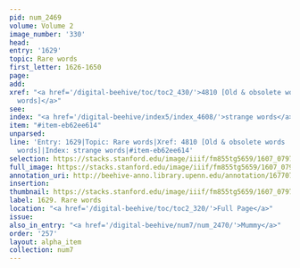 ```yaml
---
pid: num_2469
volume: Volume 2
image_number: '330'
head:
entry: '1629'
topic: Rare words
first_letter: 1626-1650
page:
add:
xref: "<a href='/digital-beehive/toc/toc2_430/'>4810 [Old & obsolete words : New fangled
  words]</a>"
see:
index: "<a href='/digital-beehive/index5/index_4608/'>strange words</a>"
item: "#item-eb62ee614"
unparsed:
line: 'Entry: 1629|Topic: Rare words|Xref: 4810 [Old & obsolete words : New fangled
  words]|Index: strange words|#item-eb62ee614'
selection: https://stacks.stanford.edu/image/iiif/fm855tg5659/1607_0797/915,3121,2876,636/full/0/default.jpg
full_image: https://stacks.stanford.edu/image/iiif/fm855tg5659/1607_0797/full/full/0/default.jpg
annotation_uri: http://beehive-anno.library.upenn.edu/annotation/1677078137819
insertion:
thumbnail: https://stacks.stanford.edu/image/iiif/fm855tg5659/1607_0797/915,3121,600,180/250,/0/default.jpg
label: 1629. Rare words
location: "<a href='/digital-beehive/toc/toc2_320/'>Full Page</a>"
issue:
also_in_entry: "<a href='/digital-beehive/num7/num_2470/'>Mummy</a>"
order: '257'
layout: alpha_item
collection: num7
---
```

